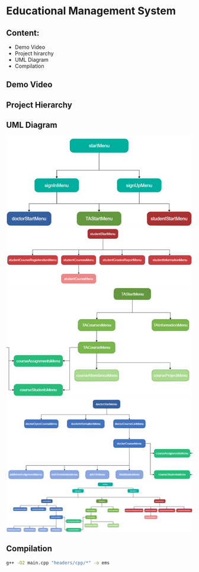# Educational Management System
 

## Content: 
- Demo Video
- Project hirarchy
- UML Diagram
- Compilation



## Demo Video


## Project Hierarchy 


## UML Diagram
![Picture 1](assets/Picture1.png)
![Picture 2](assets/Picture2.png)
![Picture 3](assets/Picture3.png)
![Picture 4](assets/Picture4.png)
![Picture 5](assets/Picture5.png)

## Compilation

```sh
g++ -O2 main.cpp "headers/cpp/*" -o ems
```
